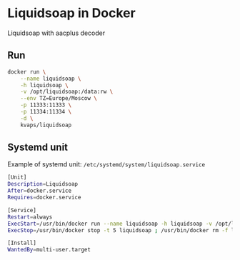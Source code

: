 # Liquidsoap in Docker
Liquidsoap with aacplus decoder

Run
---

```bash
docker run \
    --name liquidsoap \
    -h liquidsoap \
    -v /opt/liquidsoap:/data:rw \
    --env TZ=Europe/Moscow \
    -p 11333:11333 \
    -p 11334:11334 \
    -d \
    kvaps/liquidsoap
```

Systemd unit
------------

Example of systemd unit: `/etc/systemd/system/liquidsoap.service`

```bash
[Unit]
Description=Liquidsoap
After=docker.service
Requires=docker.service

[Service]
Restart=always
ExecStart=/usr/bin/docker run --name liquidsoap -h liquidsoap -v /opt/liquidsoap:/data --env TZ=Europe/Moscow -p 11334:11334 kvaps/liquidsoap
ExecStop=/usr/bin/docker stop -t 5 liquidsoap ; /usr/bin/docker rm -f liquidsoap

[Install]
WantedBy=multi-user.target
```

